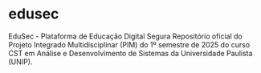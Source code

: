 # edusec
EduSec - Plataforma de Educação Digital Segura Repositório oficial do Projeto Integrado Multidisciplinar (PIM) do 1º semestre de 2025 do curso CST em Análise e Desenvolvimento de Sistemas da Universidade Paulista (UNIP).
